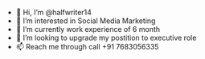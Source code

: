 - 👋 Hi, I’m @halfwriter14 
- 👀 I’m interested in Social Media Marketing
- 🌱 I’m currently work experience of 6 month
- 💞️ I’m looking to upgrade my postition to executive role
- 📫 Reach me through call +91 7683056335

<!---
halfwriter14/halfwriter14 is a ✨ special ✨ repository because its `README.md` (this file) appears on your GitHub profile.
You can click the Preview link to take a look at your changes.
--->
